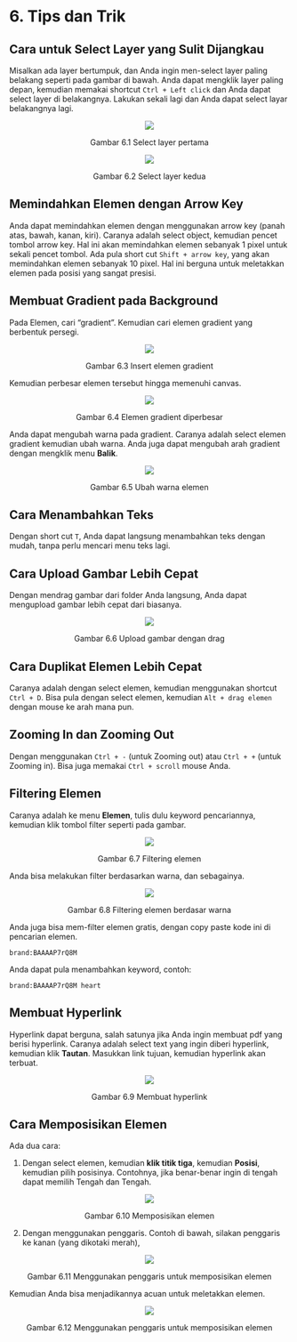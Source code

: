 # 6. Tips dan Trik
## Cara untuk Select Layer yang Sulit Dijangkau
Misalkan ada layer bertumpuk, dan Anda ingin men-select layer paling belakang seperti pada gambar di bawah. Anda dapat mengklik layer paling depan, kemudian memakai shortcut `Ctrl + Left click` dan Anda dapat select layer di belakangnya. Lakukan sekali lagi dan Anda dapat select layar belakangnya lagi.

<p align="center">
<img src="../img3/image98.png"/> 
</p> 
<p align="center">Gambar 6.1 Select layer pertama</p>

<p align="center">
<img src="../img3/image41.png"/> 
</p> 
<p align="center">Gambar 6.2 Select layer kedua</p>

## Memindahkan Elemen dengan Arrow Key
Anda dapat memindahkan elemen dengan menggunakan arrow key (panah atas, bawah, kanan, kiri). Caranya adalah select object, kemudian pencet tombol arrow key. Hal ini akan memindahkan elemen sebanyak 1 pixel untuk sekali pencet tombol. Ada pula short cut `Shift + arrow key`, yang akan memindahkan elemen sebanyak 10 pixel. Hal ini berguna untuk meletakkan elemen pada posisi yang sangat presisi.

## Membuat Gradient pada Background
Pada Elemen, cari “gradient”. Kemudian cari elemen gradient yang berbentuk persegi.

<p align="center">
<img src="../img3/image128.png"/> 
</p> 
<p align="center">Gambar 6.3 Insert elemen gradient</p>

Kemudian perbesar elemen tersebut hingga memenuhi canvas.

<p align="center">
<img src="../img3/image132.png"/> 
</p> 
<p align="center">Gambar 6.4 Elemen gradient diperbesar</p>

Anda dapat mengubah warna pada gradient. Caranya adalah select elemen gradient kemudian ubah warna. Anda juga dapat mengubah arah gradient dengan mengklik menu **Balik**.

<p align="center">
<img src="../img3/image68.png"/> 
</p> 
<p align="center">Gambar 6.5 Ubah warna elemen</p>

## Cara Menambahkan Teks

Dengan short cut `T`, Anda dapat langsung menambahkan teks dengan mudah, tanpa perlu mencari menu teks lagi.

## Cara Upload Gambar Lebih Cepat

Dengan mendrag gambar dari folder Anda langsung, Anda dapat mengupload gambar lebih cepat dari biasanya.

<p align="center">
<img src="../img3/image21.png"/> 
</p> 
<p align="center">Gambar 6.6 Upload gambar dengan drag</p>

## Cara Duplikat Elemen Lebih Cepat
Caranya adalah dengan select elemen, kemudian menggunakan shortcut `Ctrl + D`. Bisa pula dengan select elemen, kemudian `Alt + drag elemen` dengan mouse ke arah mana pun.

## Zooming In dan Zooming Out
Dengan menggunakan `Ctrl + -` (untuk Zooming out) atau `Ctrl + +` (untuk Zooming in). Bisa juga memakai `Ctrl + scroll` mouse Anda.

## Filtering Elemen
Caranya adalah ke menu **Elemen**, tulis dulu keyword pencariannya, kemudian klik tombol filter seperti pada gambar.

<p align="center">
<img src="../img3/image141.png"/> 
</p> 
<p align="center">Gambar 6.7 Filtering elemen</p>

Anda bisa melakukan filter berdasarkan warna, dan sebagainya.

<p align="center">
<img src="../img3/image15.png"/> 
</p> 
<p align="center">Gambar 6.8 Filtering elemen berdasar warna</p>

Anda juga bisa mem-filter elemen gratis, dengan copy paste kode ini di pencarian elemen.

`brand:BAAAAP7rQ8M`

Anda dapat pula menambahkan keyword, contoh:

`brand:BAAAAP7rQ8M heart`

## Membuat Hyperlink
Hyperlink dapat berguna, salah satunya jika Anda ingin membuat pdf yang berisi hyperlink. Caranya adalah select text yang ingin diberi hyperlink, kemudian klik **Tautan**. Masukkan link tujuan, kemudian hyperlink akan terbuat.

<p align="center">
<img src="../img3/image139.png"/> 
</p> 
<p align="center">Gambar 6.9 Membuat hyperlink</p>

## Cara Memposisikan Elemen
Ada dua cara:
1. Dengan select elemen, kemudian **klik titik tiga**, kemudian **Posisi**, kemudian pilih posisinya. Contohnya, jika benar-benar ingin di tengah dapat memilih Tengah dan Tengah.

<p align="center">
<img src="../img3/image103.png"/> 
</p> 
<p align="center">Gambar 6.10 Memposisikan elemen</p>

2. Dengan menggunakan penggaris. Contoh di bawah, silakan penggaris ke kanan (yang dikotaki merah),

<p align="center">
<img src="../img3/image109.png"/> 
</p> 
<p align="center">Gambar 6.11 Menggunakan penggaris untuk memposisikan elemen</p>

Kemudian Anda bisa menjadikannya acuan untuk meletakkan elemen.

<p align="center">
<img src="../img3/image12.png"/> 
</p> 
<p align="center">Gambar 6.12 Menggunakan penggaris untuk memposisikan elemen</p>